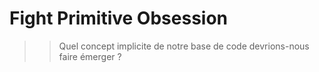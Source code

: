 # Fight Primitive Obsession

> > Quel concept implicite de notre base de code devrions-nous faire émerger ?
